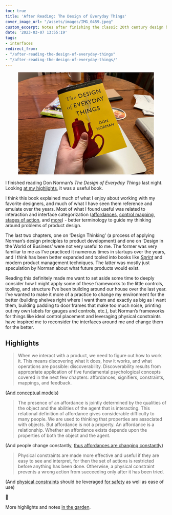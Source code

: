 ```yaml
---
toc: true
title: 'After Reading: The Design of Everyday Things'
cover_image_url: "/assets/images/IMG_0459.jpeg"
custom_excerpt: Notes after finishing the classic 20th century design book.
date: '2023-03-07 13:55:19'
tags:
- interfaces
redirect_from:
- "/after-reading-the-design-of-everyday-things"
- "/after-reading-the-design-of-everyday-things/"
---
```


<figure class="kg-card kg-image-card"><img src="/assets/images/IMG_0459.jpeg" /></figure>

I finished reading Don Norman’s _The Design of Everyday Things_ last night. Looking [at my highlights](https://notes.joshbeckman.org/tags/#books-25051458), it was a useful book.

I think this book explained much of what I enjoy about working with my favorite designers, and much of what I have seen them reference and emulate over the years. Most of what I found useful was related to interaction and interface categorization ([affordances](https://notes.joshbeckman.org/notes/487338519), [control mapping](https://notes.joshbeckman.org/notes/487344266), [stages of action](https://notes.joshbeckman.org/notes/487342571), and [more](https://notes.joshbeckman.org/notes/487346022)) - better terminology to guide my thinking around problems of product design.

The last two chapters, one on ‘Design Thinking’ (a process of applying Norman’s design principles to product development) and one on ‘Design in the World of Business’ were not very useful to me. The former was very familiar to me as I’ve practiced it numerous times in startups over the years, and I think has been better expanded and tooled into books like [_Sprint_](https://www.thesprintbook.com) and modern product management techniques. The latter was mostly just speculation by Norman about what future products would exist.

Reading this definitely made me want to set aside some time to deeply consider how I might apply some of these frameworks to the little controls, tooling, and structure I’ve been building around our house over the last year. I’ve wanted to make it more of a practice to change my environment for the better (building shelves right where I want them and exactly as big as I want them, building padding to door frames that make too much noise, printing out my own labels for gauges and controls, etc.), but Norman’s frameworks for things like ideal control placement and leveraging physical constraints have inspired me to reconsider the interfaces around me and change them for the better.

## Highlights

> When we interact with a product, we need to figure out how to work it. This means discovering what it does, how it works, and what operations are possible: discoverability. Discoverability results from appropriate application of five fundamental psychological concepts covered in the next few chapters: affordances, signifiers, constraints, mappings, and feedback.

([And conceptual models](https://notes.joshbeckman.org/notes/487338002))

> The presence of an affordance is jointly determined by the qualities of the object and the abilities of the agent that is interacting. This relational definition of affordance gives considerable difficulty to many people. We are used to thinking that properties are associated with objects. But affordance is not a property. An affordance is a relationship. Whether an affordance exists depends upon the properties of both the object and the agent.

(And people change constantly, [thus affordances are changing constantly](https://notes.joshbeckman.org/notes/487338519))

> Physical constraints are made more effective and useful if they are easy to see and interpret, for then the set of actions is restricted before anything has been done. Otherwise, a physical constraint prevents a wrong action from succeeding only after it has been tried.

(And [physical constraints](https://notes.joshbeckman.org/notes/487346022) should be leveraged [for safety](https://notes.joshbeckman.org/notes/487349097) as well as ease of use)

🍃

More highlights and notes [in the garden](https://notes.joshbeckman.org/tags/#books-25051458).

